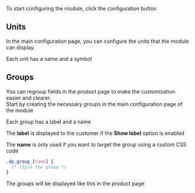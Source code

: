 To start configuring the module, click the configuration button  
<img srcset="./images/install.jpg 2x" class="border">

## Units
In the main configuration page, you can configure the units that the module can display.
<img srcset="./images/units.jpg 2x">

Each unit has a name and a symbol
<img srcset="./images/unit-edit.jpg 2x">

## Groups
You can regroup fields in the product page to make the customization easier and clearer.  
Start by creating the necessary groups in the main configuration page of the module
<img srcset="./images/groups.jpg 2x">

Each group has a label and a name
<img srcset="./images/group-edit.jpg 2x">

The **label** is displayed to the customer if the **Show label** option is enabled  

The **name** is only used if you want to target the group 
using a custom CSS code
```css
.dp_group_[name] {
  /* style the group */
}
```

The groups will be displayed like this in the product page
<img srcset="./images/groups-preview.jpg 2x" class="border">
